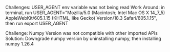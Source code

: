 Challenges: USER_AGENT env variable was not being read
Work Around: in terminal, run USER_AGENT="Mozilla/5.0 (Macintosh; Intel Mac OS X 14_7_5) AppleWebKit/605.1.15 (KHTML, like Gecko) Version/18.3 Safari/605.1.15", then run export USER_AGENT

Challenge: Numpy Version was not compatible with other imported APIs
Solution: Downgrade numpy version by uninstalling numpy, then installing numpy 1.26.4